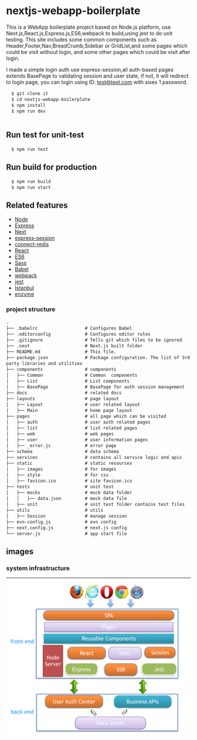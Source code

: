 # nextjs-webapp-boilerplate
  
  This is a WebApp boilerplate project based on Node.js platform, use Next.js,React.js,Express.js,ES6,webpack to build,using jest to do unit testing.
  This site includes some common components such as Header,Footer,Nav,BreadCrumb,Sidebar or GridList,and some pages
  which could be visit without login, and some other pages which could be visit after login.
  
  I made a simple login auth use express-session,all auth-based pages extends BasePage to validating session and user state, if not, 
  it will redirect to login page, you can login using ID: test@test.com with sixes 1 password.
  
```shell
  $ git clone it
  $ cd nextjs-webapp-boilerplate
  $ npm install
  $ npm run dev
  
```


## Run test for unit-test

```shell
  $ npm run test
```

## Run build for production 

```shell
  $ npm run build
  $ npm run start
```


## Related features
- [Node](https://nodejs.org/en/docs/)
- [Express](http://www.expressjs.com.cn/)
- [Next](https://zeit.co/blog/next)
- [express-session](https://github.com/expressjs/session)
- [connect-redis](https://github.com/tj/connect-redis)
- [React](https://facebook.github.io/react/)
- [ES6](https://developer.mozilla.org/en-US/docs/Web/JavaScript/New_in_JavaScript/ECMAScript_6_support_in_Mozilla)
- [Sass](https://github.com/reactjs/redux)
- [Babel](https://babeljs.io/)
- [webpack](https://webpack.github.io/)
- [jest](http://facebook.github.io/jest/)
- [Istanbul](https://github.com/gotwarlost/istanbul)
- [enzyme](https://github.com/airbnb/enzyme)


### project structure
```
.
├── .babelrc                  # Configures Babel
├── .editorconfig             # Configures editor rules
├── .gitignore                # Tells git which files to be ignored
├── .next                     # Next.js built folder
├── README.md                 # This file.
├── package.json              # Package configuration. The list of 3rd party libraries and utilities
├── components                # components
│   ├── Common                # Common  components 
│   ├── List                  # List components  
│   ├── BasePage              # BasePage for auth session management
├── docs                      # related docs
├── layouts                   # page layout
│   ├── Layout                # user related layout  
│   ├── Main                  # home page layout  
├── pages                     # all page which can be visited
│   ├── auth                  # user auth related pages  
│   ├── list                  # list related pages  
│   ├── web                   # web pages  
│   ├── user                  # user information pages  
│   ├── _error.js             # error page
├── schema                    # data schema
├── services                  # contains all service logic and apis
├── static                    # static resources
│   ├── images                # for images
│   ├── style                 # for css
│   ├── favicon.ico           # site favicon.ico 
├── tests                     # unit test
│   ├── mocks                 # mock data folder
│   │   ├── data.json         # mock data file
│   ├── unit                  # unit test folder contains test files 
├── utils                     # utils
│   ├── Session               # manage session
├── evn-config.js             # evn config
├── next.config.js            # next.js config
└── server.js                 # app start file
```

## images

### system infrastructure
  ---------------------------------------------------------------------------------------
  ![Alt text](https://github.com/aeron11/nextjs-webapp-boilerplate/raw/master/docs/structure.png)
  

